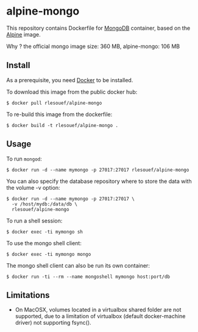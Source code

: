 # alpine-mongo

This repository contains Dockerfile for [MongoDB](https://www.mongodb.org)
container, based on the [Alpine](https://hub.docker.com/_/alpine/) image.

Why ? the official mongo image size: 360 MB, alpine-mongo: 106 MB

## Install

As a prerequisite, you need [Docker](https://docker.com) to be installed.

To download this image from the public docker hub:

	$ docker pull rlesouef/alpine-mongo

To re-build this image from the dockerfile:

	$ docker build -t rlesouef/alpine-mongo .

## Usage

To run `mongod`:

	$ docker run -d --name mymongo -p 27017:27017 rlesouef/alpine-mongo

You can also specify the database repository where to store the data
with the volume -v option:

    $ docker run -d --name mymongo -p 27017:27017 \
	  -v /host/mydb:/data/db \
	  rlesouef/alpine-mongo

To run a shell session:

    $ docker exec -ti mymongo sh

To use the mongo shell client:

	$ docker exec -ti mymongo mongo

The mongo shell client can also be run its own container: 

	$ docker run -ti --rm --name mongoshell mymongo host:port/db

## Limitations

- On MacOSX, volumes located in a virtualbox shared folder are not supported, due to a limitation of virtualbox (default docker-machine
  driver) not supporting fsync().
